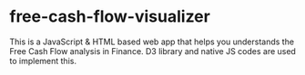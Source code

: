 # free-cash-flow-visualizer
This is a JavaScript &amp; HTML based web app that helps you understands the Free Cash Flow analysis in Finance. D3 library and native JS codes are used to implement this.
